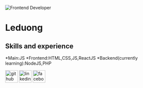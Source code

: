 
![Frontend Developer](https://www.paragyte.com/img/React_Banner.png)
# Leduong

## Skills and experience
*Main:JS
*Frontend:HTML,CSS,JS,ReactJS
*Backend(currently learning):NodeJS,PHP

[<img src='https://cdn.jsdelivr.net/npm/simple-icons@3.0.1/icons/github.svg' alt='github' height='40'>](https://github.com/leduong290300)  [<img src='https://cdn.jsdelivr.net/npm/simple-icons@3.0.1/icons/linkedin.svg' alt='linkedin' height='40'>](https://www.linkedin.com/in/duong-le-227122209/)  [<img src='https://cdn.jsdelivr.net/npm/simple-icons@3.0.1/icons/facebook.svg' alt='facebook' height='40'>](https://www.facebook.com/profile.php?id=100027250996361)  

